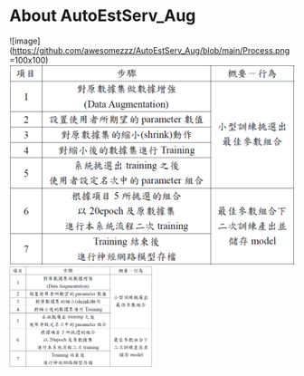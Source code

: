 # About AutoEstServ_Aug
![image](https://github.com/awesomezzz/AutoEstServ_Aug/blob/main/Process.png =100x100)
<img src="/Process.png" style="zoom:90%" />
<img src="https://github.com/awesomezzz/AutoEstServ_Aug/blob/main/Process.png" width="50%" height="50%" />
